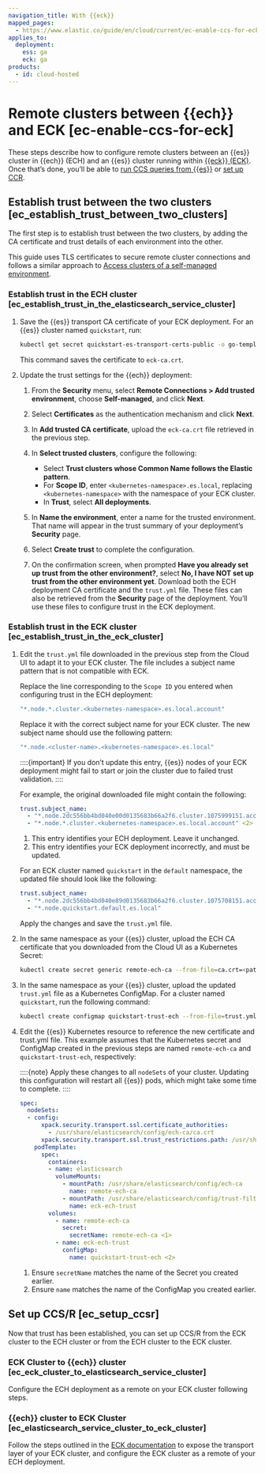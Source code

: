 ```yaml
---
navigation_title: With {{eck}}
mapped_pages:
  - https://www.elastic.co/guide/en/cloud/current/ec-enable-ccs-for-eck.html
applies_to:
  deployment:
    ess: ga
    eck: ga
products:
  - id: cloud-hosted
---
```


# Remote clusters between {{ech}} and ECK [ec-enable-ccs-for-eck]

These steps describe how to configure remote clusters between an {{es}} cluster in {{ech}} (ECH) and an {{es}} cluster running within [{{eck}} (ECK)](/deploy-manage/deploy/cloud-on-k8s.md). Once that’s done, you’ll be able to [run CCS queries from {{es}}](/solutions/search/cross-cluster-search.md) or [set up CCR](/deploy-manage/tools/cross-cluster-replication/set-up-cross-cluster-replication.md).


## Establish trust between the two clusters [ec_establish_trust_between_two_clusters]

The first step is to establish trust between the two clusters, by adding the CA certificate and trust details of each environment into the other.

This guide uses TLS certificates to secure remote cluster connections and follows a similar approach to [Access clusters of a self-managed environment](ec-remote-cluster-self-managed.md).

### Establish trust in the ECH cluster [ec_establish_trust_in_the_elasticsearch_service_cluster]

1. Save the {{es}} transport CA certificate of your ECK deployment. For an {{es}} cluster named `quickstart`, run:

    ```sh
    kubectl get secret quickstart-es-transport-certs-public -o go-template='{{index .data "ca.crt" | base64decode}}' > eck-ca.crt
    ```

    This command saves the certificate to `eck-ca.crt`.

2. Update the trust settings for the {{ech}} deployment:

    1. From the **Security** menu, select **Remote Connections > Add trusted environment**, choose **Self-managed**, and click **Next**.

    2. Select **Certificates** as the authentication mechanism and click **Next**.

    3. In **Add trusted CA certificate**, upload the `eck-ca.crt` file retrieved in the previous step.

    4. In **Select trusted clusters**, configure the following:
        * Select **Trust clusters whose Common Name follows the Elastic pattern**.
        * For **Scope ID**, enter `<kubernetes-namespace>.es.local`, replacing `<kubernetes-namespace>` with the namespace of your ECK cluster.
        * In **Trust**, select **All deployments**.

    5. In **Name the environment**, enter a name for the trusted environment. That name will appear in the trust summary of your deployment’s **Security** page.

    6. Select **Create trust** to complete the configuration.

    7. On the confirmation screen, when prompted **Have you already set up trust from the other environment?**, select **No, I have NOT set up trust from the other environment yet**. Download both the ECH deployment CA certificate and the `trust.yml` file. These files can also be retrieved from the **Security** page of the deployment. You’ll use these files to configure trust in the ECK deployment.

### Establish trust in the ECK cluster [ec_establish_trust_in_the_eck_cluster]

1. Edit the `trust.yml` file downloaded in the previous step from the Cloud UI to adapt it to your ECK cluster. The file includes a subject name pattern that is not compatible with ECK.

    Replace the line corresponding to the `Scope ID` you entered when configuring trust in the ECH deployment: 

    ```sh
    "*.node.*.cluster.<kubernetes-namespace>.es.local.account"
    ```

    Replace it with the correct subject name for your ECK cluster. The new subject name should use the following pattern:

    ```sh
    "*.node.<cluster-name>.<kubernetes-namespace>.es.local"
    ```

    ::::{important}
    If you don’t update this entry, {{es}} nodes of your ECK deployment might fail to start or join the cluster due to failed trust validation.
    ::::

    For example, the original downloaded file might contain the following:

    ```yaml
    trust.subject_name:
      - "*.node.2dc556bb4bd040e00d0135683b66a2f6.cluster.1075999151.account" <1>
      - "*.node.*.cluster.<kubernetes-namespace>.es.local.account" <2>
    ```
    1. This entry identifies your ECH deployment. Leave it unchanged.
    2. This entry identifies your ECK deployment incorrectly, and must be updated.

    For an ECK cluster named `quickstart` in the `default` namespace, the updated file should look like the following:

    ```yaml
    trust.subject_name:
      - "*.node.2dc556bb4bd040e89d0135683b66a2f6.cluster.1075708151.account"
      - "*.node.quickstart.default.es.local"
    ```

    Apply the changes and save the `trust.yml` file.

2. In the same namespace as your {{es}} cluster, upload the ECH CA certificate that you downloaded from the Cloud UI as a Kubernetes Secret:

    ```sh
    kubectl create secret generic remote-ech-ca --from-file=ca.crt=<path-to-CA-certificate-file> -n <namespace>
    ```

3. In the same namespace as your {{es}} cluster, upload the updated `trust.yml` file as a Kubernetes ConfigMap. For a cluster named `quickstart`, run the following command:

    ```sh
    kubectl create configmap quickstart-trust-ech --from-file=trust.yml=<path-to-trust.yml> -n <namespace>
    ```

4. Edit the {{es}} Kubernetes resource to reference the new certificate and trust.yml file. This example assumes that the Kubernetes secret and ConfigMap created in the previous steps are named `remote-ech-ca` and `quickstart-trust-ech`, respectively:

    ::::{note}
    Apply these changes to all `nodeSets` of your cluster. Updating this configuration will restart all {{es}} pods, which might take some time to complete.
    ::::

    ```yaml
    spec:
      nodeSets:
      - config:
          xpack.security.transport.ssl.certificate_authorities:
            - /usr/share/elasticsearch/config/ech-ca/ca.crt
          xpack.security.transport.ssl.trust_restrictions.path: /usr/share/elasticsearch/config/trust-filter/trust.yml
        podTemplate:
          spec:
            containers:
            - name: elasticsearch
              volumeMounts:
                - mountPath: /usr/share/elasticsearch/config/ech-ca
                  name: remote-ech-ca
                - mountPath: /usr/share/elasticsearch/config/trust-filter
                  name: eck-ech-trust
            volumes:
              - name: remote-ech-ca
                secret:
                  secretName: remote-ech-ca <1>
              - name: eck-ech-trust
                configMap:
                  name: quickstart-trust-ech <2>
    ```
    1. Ensure `secretName` matches the name of the Secret you created earlier.
    2. Ensure `name` matches the name of the ConfigMap you created earlier.

## Set up CCS/R [ec_setup_ccsr]

Now that trust has been established, you can set up CCS/R from the ECK cluster to the ECH cluster or from the ECH cluster to the ECK cluster.

### ECK Cluster to {{ech}} cluster [ec_eck_cluster_to_elasticsearch_service_cluster]

Configure the ECH deployment as a remote on your ECK cluster following [](ec-remote-cluster-self-managed.md#ec_connect_to_the_remote_cluster_4) steps.

### {{ech}} cluster to ECK Cluster [ec_elasticsearch_service_cluster_to_eck_cluster]

Follow the steps outlined in the [ECK documentation](/deploy-manage/remote-clusters/eck-remote-clusters.md#k8s_configure_the_remote_cluster_connection_through_the_elasticsearch_rest_api) to expose the transport layer of your ECK cluster, and configure the ECK cluster as a remote of your ECH deployment.

